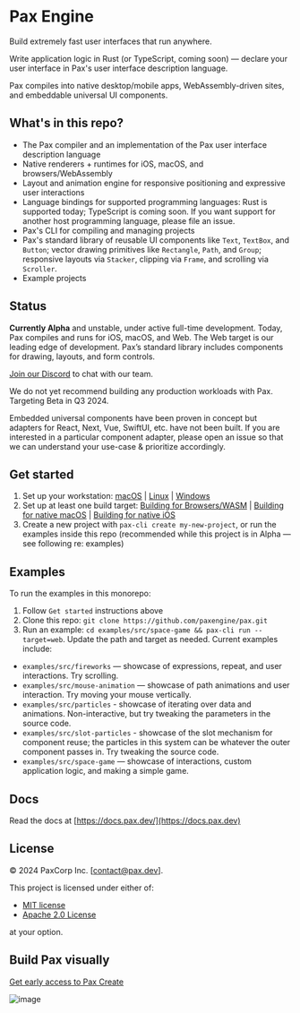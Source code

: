 # Pax Engine

Build extremely fast user interfaces that run anywhere.

Write application logic in Rust (or TypeScript, coming soon) — declare your user interface in Pax's user interface description language.

Pax compiles into native desktop/mobile apps, WebAssembly-driven sites, and embeddable universal UI components.

## What's in this repo?

 - The Pax compiler and an implementation of the Pax user interface description language
 - Native renderers + runtimes for iOS, macOS, and browsers/WebAssembly
 - Layout and animation engine for responsive positioning and expressive user interactions
 - Language bindings for supported programming languages: Rust is supported today; TypeScript is coming soon.  If you want support for another host programming language, please file an issue.
 - Pax's CLI for compiling and managing projects
 - Pax's standard library of reusable UI components like `Text`, `TextBox`, and `Button`; vector drawing primitives like `Rectangle`, `Path`, and `Group`; responsive layouts via `Stacker`, clipping via `Frame`, and scrolling via `Scroller`.
 - Example projects

## Status

**Currently Alpha** and unstable, under active full-time development.  Today, Pax compiles and runs for iOS, macOS, and Web.  The Web target is our leading edge of development.  Pax’s standard library includes components for drawing, layouts, and form controls.

[Join our Discord](https://discord.com/invite/Eq8KWAUc6b) to chat with our team.  

We do not yet recommend building any production workloads with Pax. Targeting Beta in Q3 2024.

Embedded universal components have been proven in concept but adapters for React, Next, Vue, SwiftUI, etc. have not been built.  If you are interested in a particular component adapter, please open an issue so that we can understand your use-case & prioritize accordingly.

## Get started

1. Set up your workstation:  [macOS](https://docs.pax.dev/getting-started/macos-getting-started.html) | [Linux](https://docs.pax.dev/getting-started/linux-getting-started.html) | [Windows](https://docs.pax.dev/getting-started/windows-getting-started.html)
2. Set up at least one build target: [Building for Browsers/WASM](https://docs.pax.dev/getting-started/web-target.html) | [Building for native macOS](https://docs.pax.dev/getting-started/desktop-target.html) | [Building for native iOS](https://docs.pax.dev/getting-started/mobile-target.html)
3. Create a new project with `pax-cli create my-new-project`, or run the examples inside this repo (recommended while this project is in Alpha — see following re: examples)

## Examples

To run the examples in this monorepo:

1. Follow `Get started` instructions above
2. Clone this repo: `git clone https://github.com/paxengine/pax.git`
3. Run an example: `cd examples/src/space-game && pax-cli run --target=web`.  Update the path and target as needed.  Current examples include:

- `examples/src/fireworks` — showcase of expressions, repeat, and user interactions.  Try scrolling.
- `examples/src/mouse-animation` — showcase of path animations and user interaction.  Try moving your mouse vertically.
- `examples/src/particles` - showcase of iterating over data and animations. Non-interactive, but try tweaking the parameters in the source code.
- `examples/src/slot-particles` - showcase of the slot mechanism for component reuse; the particles in this system can be whatever the outer component passes in.  Try tweaking the source code.
- `examples/src/space-game` — showcase of interactions, custom application logic, and making a simple game.

## Docs

Read the docs at [https://docs.pax.dev/](https://docs.pax.dev)

## License

© 2024 PaxCorp Inc.  [contact@pax.dev].

This project is licensed under either of:
- [MIT license](LICENSE-MIT)
- [Apache 2.0 License](LICENSE-APACHE)

at your option.

## Build Pax visually

[Get early access to Pax Create](https://airtable.com/appCUQtUS9g4kuQZL/pagcoNLd0e8amZB0D/form)

![image](https://github.com/paxengine/pax/assets/2100885/972fd339-868d-4718-8e07-aabc26d6945c)



